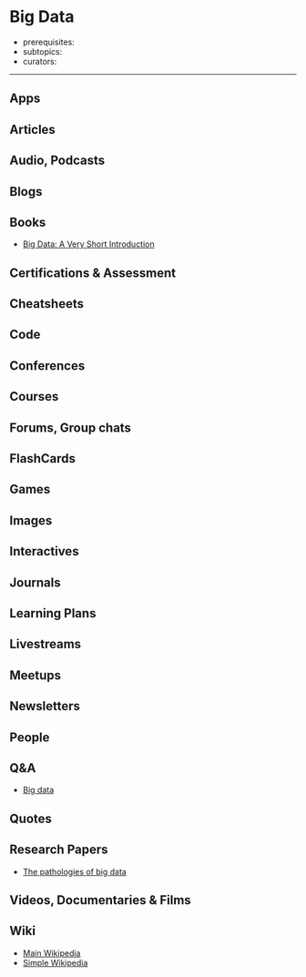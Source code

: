 # Big Data

- prerequisites:
- subtopics:
- curators:

------

## Apps

## Articles

## Audio, Podcasts

## Blogs

## Books

- [Big Data: A Very Short Introduction](http://www.veryshortintroductions.com/abstract/10.1093/actrade/9780198779575.001.0001/actrade-9780198779575?rskey=MLPnxI&result=78)

## Certifications & Assessment

## Cheatsheets

## Code

## Conferences

## Courses

## Forums, Group chats

## FlashCards

## Games

## Images

## Interactives

## Journals

## Learning Plans

## Livestreams

## Meetups

## Newsletters

## People

## Q&A

- [Big data](https://www.quora.com/topic/Big-Data)

## Quotes

## Research Papers

- [The pathologies of big data](http://queue.acm.org/detail.cfm?id=1563874)

## Videos, Documentaries & Films

## Wiki

- [Main Wikipedia](https://en.wikipedia.org/wiki/Big_data)
- [Simple Wikipedia](https://simple.wikipedia.org/wiki/Big_data)
